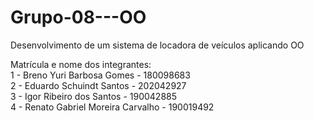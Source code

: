 # Grupo-08---OO

Desenvolvimento de um sistema de locadora de veículos aplicando OO

Matrícula e nome dos integrantes:
</br>
1 - Breno Yuri Barbosa Gomes - 180098683
</br>
2 - Eduardo Schuindt Santos - 202042927
</br>
3 - Igor Ribeiro dos Santos - 190042885
</br>
4 - Renato Gabriel Moreira Carvalho - 190019492
